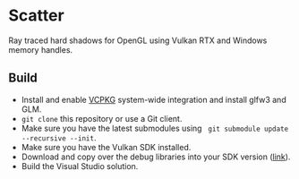 # Scatter
Ray traced hard shadows for OpenGL using Vulkan RTX and Windows memory handles.

## Build

- Install and enable [VCPKG](https://github.com/microsoft/vcpkg) system-wide integration and install glfw3 and GLM.
- ```git clone``` this repository or use a Git client.
- Make sure you have the latest submodules using ``` git submodule update --recursive --init```.
- Make sure you have the Vulkan SDK installed.
- Download and copy over the debug libraries into your SDK version ([link](https://files.lunarg.com/)).
- Build the Visual Studio solution.
